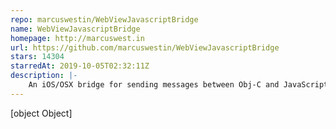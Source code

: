 ```yaml
---
repo: marcuswestin/WebViewJavascriptBridge
name: WebViewJavascriptBridge
homepage: http://marcuswest.in
url: https://github.com/marcuswestin/WebViewJavascriptBridge
stars: 14304
starredAt: 2019-10-05T02:32:11Z
description: |-
    An iOS/OSX bridge for sending messages between Obj-C and JavaScript in UIWebViews/WebViews
---
```


[object Object]
